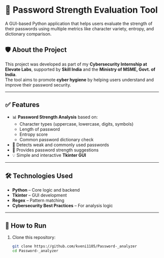 # 🔐 Password Strength Evaluation Tool

A GUI-based Python application that helps users evaluate the strength of their passwords using multiple metrics like character variety, entropy, and dictionary comparison.

## 🛡️ About the Project

This project was developed as part of my **Cybersecurity Internship at Elevate Labs**, supported by **Skill India** and the **Ministry of MSME, Govt. of India**.  
The tool aims to promote **cyber hygiene** by helping users understand and improve their password security.

---

## ✅ Features

- 📊 **Password Strength Analysis** based on:
  - Character types (uppercase, lowercase, digits, symbols)
  - Length of password
  - Entropy score
  - Common password dictionary check
- 🚫 Detects weak and commonly used passwords
- 🧠 Provides password strength suggestions
- 💡 Simple and interactive **Tkinter GUI**

---

## 🛠️ Technologies Used

- **Python** – Core logic and backend
- **Tkinter** – GUI development
- **Regex** – Pattern matching
- **Cybersecurity Best Practices** – For analysis logic

---

## 🚀 How to Run

1. Clone this repository:
   ```bash
   git clone https://github.com/kveni1105/Password-_analyzer
   cd Password-_analyzer
